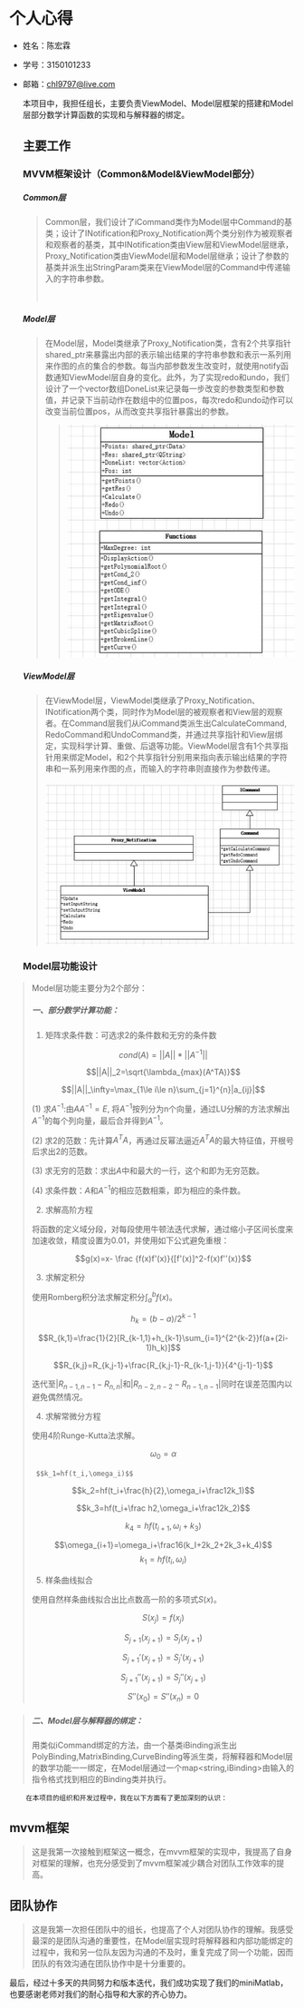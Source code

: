 # 个人心得

* 姓名：陈宏霖


* 学号：3150101233

* 邮箱：chl9797@live.com

  ​	本项目中，我担任组长，主要负责ViewModel、Model层框架的搭建和Model层部分数学计算函数的实现和与解释器的绑定。

  ## 主要工作

  ### MVVM框架设计（Common&Model&ViewModel部分）

  ##### Common层

  >​	Common层，我们设计了iCommand类作为Model层中Command的基类；设计了INotification和Proxy_Notification两个类分别作为被观察者和观察者的基类，其中INotification类由View层和ViewModel层继承，Proxy_Notification类由ViewModel层和Model层继承；设计了参数的基类并派生出StringParam类来在ViewModel层的Command中传递输入的字符串参数。
  >
  >​

  ##### Model层

  >​	在Model层，Model类继承了Proxy_Notification类，含有2个共享指针shared_ptr来暴露出内部的表示输出结果的字符串参数和表示一系列用来作图的点的集合的参数。每当内部参数发生改变时，就使用notify函数通知ViewModel层自身的变化。此外，为了实现redo和undo，我们设计了一个vector数组DoneList来记录每一步改变的参数类型和参数值，并记录下当前动作在数组中的位置pos，每次redo和undo动作可以改变当前位置pos，从而改变共享指针暴露出的参数。
  >
  >> ![Model设计.jpg](https://github.com/Lppy/Calculation/blob/master/doc/%E8%AE%BE%E8%AE%A1%E5%9B%BE/Model%E8%AE%BE%E8%AE%A1.jpg?raw=true)

  ##### ViewModel层

  >​	在ViewModel层，ViewModel类继承了Proxy_Notification、INotification两个类，同时作为Model层的被观察者和View层的观察者。在Command层我们从iCommand类派生出CalculateCommand, RedoCommand和UndoCommand类，并通过共享指针和View层绑定，实现科学计算、重做、后退等功能。ViewModel层含有1个共享指针用来绑定Model，和2个共享指针分别用来指向表示输出结果的字符串和一系列用来作图的点，而输入的字符串则直接作为参数传递。
  >
  >![ViewModel设计.jpg](https://github.com/Lppy/Calculation/blob/master/doc/%E8%AE%BE%E8%AE%A1%E5%9B%BE/ViewModel%E8%AE%BE%E8%AE%A1.jpg?raw=true)

  ### Model层功能设计

>Model层功能主要分为2个部分：
>
>##### 一、部分数学计算功能：
>
>1. 矩阵求条件数：可选求2的条件数和无穷的条件数
>
>$$ cond(A)=||A||*||A^{-1} || $$
>
>$$||A||_2=\sqrt{\lambda_{max}(A^TA)}$$
>
>$$||A||_\infty=\max_{1\le i\le n}\sum_{j=1}^{n}|a_{ij}|$$
>
>(1) 求$A^{-1}$:由$AA^{-1}=E$, 将$A^{-1}$按列分为n个向量，通过LU分解的方法求解出$A^{-1}$的每个列向量，最后合并得到$A^{-1}$。
>
>(2) 求2的范数：先计算$A^TA$，再通过反幂法逼近$A^TA$的最大特征值，开根号后求出2的范数。
>
>(3) 求无穷的范数：求出$A$中和最大的一行，这个和即为无穷范数。
>
>(4) 求条件数：$A$和$A^{-1}$的相应范数相乘，即为相应的条件数。
>
>2. 求解高阶方程
>
>   将函数的定义域分段，对每段使用牛顿法迭代求解，通过缩小子区间长度来加速收敛，精度设置为0.01，并使用如下公式避免重根：
>
>   $$g(x)=x- \frac {f(x)f'(x)}{[f'(x)]^2-f(x)f''(x)}$$
>
>3. 求解定积分
>
>   使用Romberg积分法求解定积分$\int_a^b{f(x)}$。
>
>   $$h_k=(b-a)/2^{k-1}$$
>
>   $$R_{k,1}=\frac{1}{2}[R_{k-1,1}+h_{k-1}\sum_{i=1}^{2^{k-2}}f(a+(2i-1)h_k)]$$
>
>   $$R_{k,j}=R_{k,j-1}+\frac{R_{k,j-1}-R_{k-1,j-1}}{4^{j-1}-1}$$
>
>   迭代至$|R_{n-1,n-1}-R_{n,n}|$和$|R_{n-2,n-2}-R_{n-1,n-1}|$同时在误差范围内以避免偶然情况。
>
>4. 求解常微分方程
>
>   使用4阶Runge-Kutta法求解。
>
>   $$\omega_0=\alpha$$
>
>      $$k_1=hf(t_i,\omega_i)$$
>
>   $$k_2=hf(t_i+\frac{h}{2},\omega_i+\frac12k_1)$$
>
>   $$k_3=hf(t_i+\frac h2,\omega_i+\frac12k_2)$$
>
>   $$k_4=hf(t_{i+1},\omega_i+k_3)$$
>
>   $$\omega_{i+1}=\omega_i+\frac16(k_I+2k_2+2k_3+k_4)$$
>   $$
>   k_1=hf(t_i,\omega_i)
>   $$
>
>5. 样条曲线拟合
>
>   使用自然样条曲线拟合出比点数高一阶的多项式$S(x)$。
>
>   $$S(x_j)=f(x_j)$$
>
>   $$S_{j+1}(x_{j+1})=S_j(x_{j+1})$$
>
>   $$S_{j+1}'(x_{j+1})=S_j'(x_{j+1})$$
>
>   $$S_{j+1}''(x_{j+1})=S_j''(x_{j+1})$$
>
>   $$S''(x_0)=S''(x_n)=0$$

>##### 二、Model层与解释器的绑定：
>
>​	用类似iCommand绑定的方法，由一个基类iBinding派生出PolyBinding,MatrixBinding,CurveBinding等派生类，将解释器和Model层的数学功能一一绑定，在Model层通过一个map\<string,iBinding>由输入的指令格式找到相应的Binding类并执行。



 		在本项目的组织和开发过程中，我在以下方面有了更加深刻的认识：

## mvvm框架

>这是我第一次接触到框架这一概念，在mvvm框架的实现中，我提高了自身对框架的理解，也充分感受到了mvvm框架减少耦合对团队工作效率的提高。

## 团队协作

>这是我第一次担任团队中的组长，也提高了个人对团队协作的理解。我感受最深的是团队沟通的重要性，在Model层实现时将解释器和内部功能绑定的过程中，我和另一位队友因为沟通的不及时，重复完成了同一个功能，因而团队的有效沟通在团队协作中是十分重要的。

​	最后，经过十多天的共同努力和版本迭代，我们成功实现了我们的miniMatlab， 也要感谢老师对我们的耐心指导和大家的齐心协力。